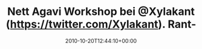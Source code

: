---
retweeted: false
source: <a href="http://termtter.org/" rel="nofollow">Termtter</a>
entities:
  hashtags: []
  symbols: []
  user_mentions:
  - name: Felix Gilcher
    screen_name: Xylakant
    indices:
    - '24'
    - '33'
    id_str: '40266143'
    id: '40266143'
  urls: []
display_text_range:
- '0'
- '71'
favorite_count: '0'
id_str: '27927289743'
truncated: false
retweet_count: '0'
id: '27927289743'
created_at: Wed Oct 20 12:44:10 +0000 2010
favorited: false
full_text: Nett Agavi Workshop bei [@Xylakant](https://twitter.com/Xylakant). Rant-Rate
  sehr weit unten angesetzt.
lang: de
tags:
- pesos/twitter
date: '2010-10-20T12:44:10+00:00'
src: https://twitter.com/bascht/status/27927289743
original_url: https://twitter.com/bascht/status/27927289743
type: twitter_tweet
text: Nett Agavi Workshop bei [@Xylakant](https://twitter.com/Xylakant). Rant-Rate
  sehr weit unten angesetzt.
title: Nett Agavi Workshop bei @Xylakant (https://twitter.com/Xylakant). Rant-

---